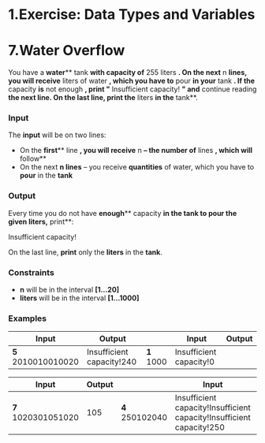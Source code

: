 ﻿# 1.Exercise: Data Types and Variables


# 7.Water Overflow

You have a **water**** tank **with capacity of** 255 liters **. On the next** n **lines, you will receive** liters of water **, which you have to** pour **in your** tank **. If the** capacity **is** not enough **, print &quot;** Insufficient capacity! **&quot; and** continue reading **the next line. On the last line, print the** liters **in the** tank**.

### Input

The **input** will be on two lines:

- On the **first**** line **, you will receive** n **– the number of** lines **, which will** follow**
- On the next **n lines** – you receive **quantities** of water, which you have to **pour** in the **tank**

### Output

Every time you do not have **enough**** capacity **in the tank to pour the given liters,** print**:

Insufficient capacity!

On the last line, **print** only the **liters** in the **tank**.

### Constraints

- **n** will be in the interval **[1…20]**
- **liters** will be in the interval **[1…1000]**

### Examples

| **Input** | **Output** |   | **Input** | **Output** |
| --- | --- | --- | --- | --- |
| **5** 2010010010020 | Insufficient capacity!240 | **1** 1000  | Insufficient capacity!0 |

| **Input** | **Output** |   | **Input** | **Output** |
| --- | --- | --- | --- | --- |
| **7** 1020301051020 | 105 | **4** 250102040 | Insufficient capacity!Insufficient capacity!Insufficient capacity!250 |

